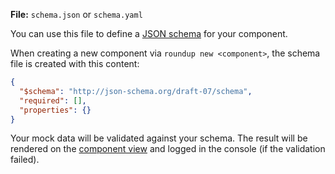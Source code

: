 **File:** `schema.json` or `schema.yaml`

You can use this file to define a [JSON schema](http://json-schema.org/) for your component.

When creating a new component via `roundup new <component>`, the schema file is created with this content:

```json
{
  "$schema": "http://json-schema.org/draft-07/schema",
  "required": [],
  "properties": {}
}
```

Your mock data will be validated against your schema. The result will be rendered on the [component view](/web-ui/component) and logged in the console (if the validation failed).
